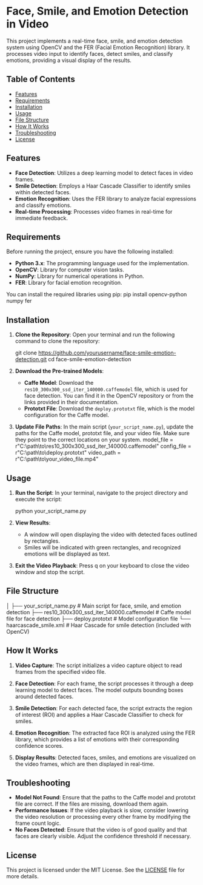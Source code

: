 # Face, Smile, and Emotion Detection in Video

This project implements a real-time face, smile, and emotion detection system using OpenCV and the FER (Facial Emotion Recognition) library. It processes video input to identify faces, detect smiles, and classify emotions, providing a visual display of the results.

## Table of Contents

- [Features](#features)
- [Requirements](#requirements)
- [Installation](#installation)
- [Usage](#usage)
- [File Structure](#file-structure)
- [How It Works](#how-it-works)
- [Troubleshooting](#troubleshooting)
- [License](#license)

## Features

- **Face Detection**: Utilizes a deep learning model to detect faces in video frames.
- **Smile Detection**: Employs a Haar Cascade Classifier to identify smiles within detected faces.
- **Emotion Recognition**: Uses the FER library to analyze facial expressions and classify emotions.
- **Real-time Processing**: Processes video frames in real-time for immediate feedback.

## Requirements

Before running the project, ensure you have the following installed:

- **Python 3.x**: The programming language used for the implementation.
- **OpenCV**: Library for computer vision tasks.
- **NumPy**: Library for numerical operations in Python.
- **FER**: Library for facial emotion recognition.

You can install the required libraries using pip:
pip install opencv-python numpy fer


## Installation

1. **Clone the Repository**:
   Open your terminal and run the following command to clone the repository:

   git clone https://github.com/yourusername/face-smile-emotion-detection.git
   cd face-smile-emotion-detection


2. **Download the Pre-trained Models**:
   - **Caffe Model**: Download the `res10_300x300_ssd_iter_140000.caffemodel` file, which is used for face detection. You can find it in the OpenCV repository or from the links provided in their documentation.
   - **Prototxt File**: Download the `deploy.prototxt` file, which is the model configuration for the Caffe model.

3. **Update File Paths**:
   In the main script (`your_script_name.py`), update the paths for the Caffe model, prototxt file, and your video file. Make sure they point to the correct locations on your system.
   model_file = r"C:\path\to\res10_300x300_ssd_iter_140000.caffemodel"
   config_file = r"C:\path\to\deploy.prototxt"
   video_path = r"C:\path\to\your_video_file.mp4"


## Usage

1. **Run the Script**:
   In your terminal, navigate to the project directory and execute the script:

   python your_script_name.py


2. **View Results**:
   - A window will open displaying the video with detected faces outlined by rectangles.
   - Smiles will be indicated with green rectangles, and recognized emotions will be displayed as text.

3. **Exit the Video Playback**:
   Press q on your keyboard to close the video window and stop the script.

## File Structure
│
├── your_script_name.py                                # Main script for face, smile, and emotion detection
├── res10_300x300_ssd_iter_140000.caffemodel           # Caffe model file for face detection
├── deploy.prototxt                                    # Model configuration file
└── haarcascade_smile.xml                              # Haar Cascade for smile detection (included with OpenCV)


## How It Works

1. **Video Capture**: The script initializes a video capture object to read frames from the specified video file.

2. **Face Detection**: For each frame, the script processes it through a deep learning model to detect faces. The model outputs bounding boxes around detected faces.

3. **Smile Detection**: For each detected face, the script extracts the region of interest (ROI) and applies a Haar Cascade Classifier to check for smiles.

4. **Emotion Recognition**: The extracted face ROI is analyzed using the FER library, which provides a list of emotions with their corresponding confidence scores.

5. **Display Results**: Detected faces, smiles, and emotions are visualized on the video frames, which are then displayed in real-time.

## Troubleshooting

- **Model Not Found**: Ensure that the paths to the Caffe model and prototxt file are correct. If the files are missing, download them again.
- **Performance Issues**: If the video playback is slow, consider lowering the video resolution or processing every other frame by modifying the frame count logic.
- **No Faces Detected**: Ensure that the video is of good quality and that faces are clearly visible. Adjust the confidence threshold if necessary.

## License

This project is licensed under the MIT License. See the [LICENSE](LICENSE) file for more details.
